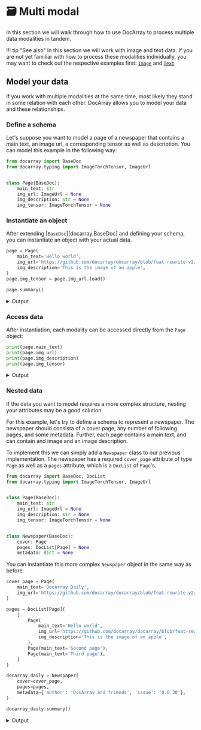# 🗃 Multi modal

In this section we will walk through how to use DocArray to process multiple data modalities in tandem. 

!!! tip "See also"
    In this section we will work with image and text data. If you are not yet familiar with how to process these 
    modalities individually, you may want to check out the respective examples first: [`Image`](../image/image.md) 
    and [`Text`](../text/text.md)

## Model your data

If you work with multiple modalities at the same time, most likely they stand in some relation with each other. 
DocArray allows you to model your data and these relationships.

### Define a schema

Let's suppose you want to model a page of a newspaper that contains a main text, an image url, a corresponding tensor 
as well as description. You can model this example in the following way:

```python
from docarray import BaseDoc
from docarray.typing import ImageTorchTensor, ImageUrl


class Page(BaseDoc):
    main_text: str
    img_url: ImageUrl = None
    img_description: str = None
    img_tensor: ImageTorchTensor = None
```

### Instantiate an object

After extending [`BaseDoc`][docarray.BaseDoc] and defining your schema, you can instantiate an object with your actual 
data.

```python
page = Page(
    main_text='Hello world',
    img_url='https://github.com/docarray/docarray/blob/feat-rewrite-v2/docs/assets/favicon.png?raw=true',
    img_description='This is the image of an apple',
)
page.img_tensor = page.img_url.load()

page.summary()
```
<details>
    <summary>Output</summary>
    ``` { .text .no-copy }
    📄 Page : 8f39674 ...
    ╭──────────────────────────────┬───────────────────────────────────────────────╮
    │ Attribute                    │ Value                                         │
    ├──────────────────────────────┼───────────────────────────────────────────────┤
    │ main_text: str               │ Hello world                                   │
    │ img_url: ImageUrl            │ https://github.com/docarray/docarray/blob/fe… │
    │                              │ ... (length: 90)                              │
    │ img_description: str         │ This is DocArray                              │
    │ img_tensor: ImageTorchTensor │ ImageTorchTensor of shape (320, 320, 3),      │
    │                              │ dtype: torch.uint8                            │
    ╰──────────────────────────────┴───────────────────────────────────────────────╯
    ```
</details>

### Access data 

After instantiation, each modality can be accessed directly from the `Page` object:

```python
print(page.main_text)
print(page.img_url)
print(page.img_description)
print(page.img_tensor)
```
<details>
    <summary>Output</summary>
    ``` { .text .no-copy }
    Hello world
    https://github.com/docarray/docarray/blob/feat-rewrite-v2/docs/assets/favicon.png?raw=true
    This is DocArray
    ImageTorchTensor([[[0, 0, 0],
                       [0, 0, 0],
                       [0, 0, 0],
                       ...,
                       [0, 0, 0]]])
    ```
</details>

### Nested data

If the data you want to model requires a more complex structure, nesting your attributes may be a good solution.

For this example, let's try to define a schema to represent a newspaper. The newspaper should consista of a cover page,
any number of following pages, and some metadata. Further, each page contains a main text, and can contain and image 
and an image description.

To implement this we can simply add a `Newspaper` class to our previous implementation. The newspaper has a required 
`cover_page` attribute of type `Page` as well as a `pages` attribute, which is a `DocList` of `Page`'s.

```python
from docarray import BaseDoc, DocList
from docarray.typing import ImageTorchTensor, ImageUrl


class Page(BaseDoc):
    main_text: str
    img_url: ImageUrl = None
    img_description: str = None
    img_tensor: ImageTorchTensor = None


class Newspaper(BaseDoc):
    cover: Page
    pages: DocList[Page] = None
    metadata: dict = None
```

You can instantiate this more complex `Newspaper` object in the same way as before:

```python
cover_page = Page(
    main_text='DocArray Daily',
    img_url='https://github.com/docarray/docarray/blob/feat-rewrite-v2/docs/assets/favicon.png',
)

pages = DocList[Page](
    [
        Page(
            main_text='Hello world',
            img_url='https://github.com/docarray/docarray/blob/feat-rewrite-v2/docs/assets/favicon.png',
            img_description='This is the image of an apple',
        ),
        Page(main_text='Second page'),
        Page(main_text='Third page'),
    ]
)

docarray_daily = Newspaper(
    cover=cover_page,
    pages=pages,
    metadata={'author': 'DocArray and friends', 'issue': '0.0.30'},
)

docarray_daily.summary()
```
<details>
    <summary>Output</summary>
    ``` { .text .no-copy }
    📄 Newspaper : 63189f7 ...
    ╭────────────────┬─────────────────────────────────────────────────────────────╮
    │ Attribute      │ Value                                                       │
    ├────────────────┼─────────────────────────────────────────────────────────────┤
    │ metadata: dict │ {'author': 'DocArray and friends', 'issue': '0.0.3 ... }    │
    │                │ (length: 2)                                                 │
    ╰────────────────┴─────────────────────────────────────────────────────────────╯
    ├── 🔶 cover: Page
    │   └── 📄 Page : ca164e3 ...
    │       ╭───────────────────┬──────────────────────────────────────────────────╮
    │       │ Attribute         │ Value                                            │
    │       ├───────────────────┼──────────────────────────────────────────────────┤
    │       │ main_text: str    │ DocArray Daily                                   │
    │       │ img_url: ImageUrl │ https://github.com/docarray/docarray/blob/feat-… │
    │       │                   │ ... (length: 81)                                 │
    │       ╰───────────────────┴──────────────────────────────────────────────────╯
    └── 💠 pages: DocList[Page]
        ├── 📄 Page : 64ed19c ...
        │   ╭──────────────────────┬───────────────────────────────────────────────╮
        │   │ Attribute            │ Value                                         │
        │   ├──────────────────────┼───────────────────────────────────────────────┤
        │   │ main_text: str       │ Hello world                                   │
        │   │ img_url: ImageUrl    │ https://github.com/docarray/docarray/blob/fe… │
        │   │                      │ ... (length: 81)                              │
        │   │ img_description: str │ DocArray logoooo                              │
        │   ╰──────────────────────┴───────────────────────────────────────────────╯
        ├── 📄 Page : 4bd7e45 ...
        │   ╭─────────────────────┬────────────────╮
        │   │ Attribute           │ Value          │
        │   ├─────────────────────┼────────────────┤
        │   │ main_text: str      │ Second page    │
        │   ╰─────────────────────┴────────────────╯
        └── ... 1 more Page documents
    ```
</details>